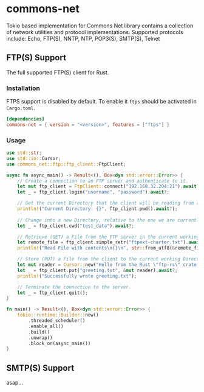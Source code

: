 # commons-net
Tokio based implementation for Commons Net library contains a collection of network utilities and protocol implementations. Supported protocols include: Echo, FTP(S), NNTP, NTP, POP3(S), SMTP(S), Telnet

## FTP(S) Support

The full supported FTP(S) client for Rust.

### Installation

FTPS support is disabled by default. To enable it `ftps` should be activated in `Cargo.toml`.
```toml
[dependencies]
commons-net = { version = "<version>", features = ["ftps"] }
```

### Usage
```rust
use std::str;
use std::io::Cursor;
use commons_net::ftp::ftp_client::FtpClient;

async fn async_main() -> Result<(), Box<dyn std::error::Error>> {
    // Create a connection to an FTP server and authenticate to it.
    let mut ftp_client = FtpClient::connect("192.168.32.204:21").await?;
    let _ = ftp_client.login("username", "password").await?;

    // Get the current Directory that the client will be reading from and writing to.
    println!("Current Directory: {}", ftp_client.pwd().await?);
    
    // Change into a new Directory, relative to the one we are currently in.
    let _ = ftp_client.cwd("test_data").await?;

    // Retrieve (GET) a File from the FTP server in the current working Directory.
    let remote_file = ftp_client.simple_retr("ftpext-charter.txt").await?;
    println!("Read File with contents\n{}\n", str::from_utf8(&remote_file.into_inner()).await?);

    // Store (PUT) a File from the client to the current working Directory of the server.
    let mut reader = Cursor::new("Hello from the Rust \"ftp-rs\" crate!".as_bytes());
    let _ = ftp_client.put("greeting.txt", &mut reader).await?;
    println!("Successfully wrote greeting.txt");

    // Terminate the connection to the server.
    let _ = ftp_client.quit();
}

fn main() -> Result<(), Box<dyn std::error::Error>> {
    tokio::runtime::Builder::new()
        .threaded_scheduler()
        .enable_all()
        .build()
        .unwrap()
        .block_on(async_main())
}
```

## SMTP(S) Support
asap...